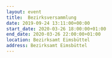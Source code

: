 ```yaml
---
layout: event
title:  Bezirksversammlung
date: 2019-09-24 13:11:00+00:00
start_date: 2020-03-26 18:00:00+01:00
end_date: 2020-03-26 22:00:00+01:00
location: Bezirksamt Eimsbüttel
address: Bezirksamt Eimsbüttel
---
```

